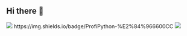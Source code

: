 ## Hi there 👋

<img src="https://img.shields.io/badge/Python-7FFFD4?style=for-the-badge&logo=python&logoColor=black" />
https://img.shields.io/badge/ProfiPython-%E2%84%966600CC
<img src="[https://img.shields.io/badge/Python-7FFFD4?](https://img.shields.io/badge/ProfiPython-%E2%84%966600CC)style=for-the-badge&logo=python&logoColor=black" />
